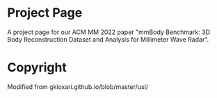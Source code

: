# Project Page

A project page for our ACM MM 2022 paper "mmBody Benchmark: 3D Body Reconstruction Dataset and Analysis for Millimeter Wave Radar".

# Copyright

Modified from gkioxari.github.io/blob/master/usl/
